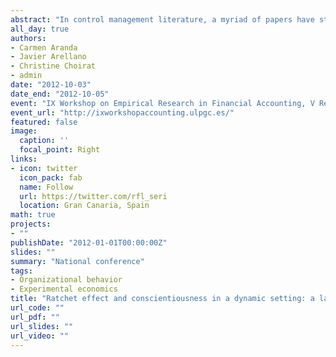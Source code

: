 ```yaml
---
abstract: "In control management literature, a myriad of papers have studied incentive schemes grouped in piece-rate and budget-based systems. Advocates of budget–based contracts claim that they are the optimal ones in the presence of information asymmetry. Likewise, a strand of literature has pointed and developed a moral hazard problem that arises in a dynamic setting when targets are revised based on past performance information. And finally, according to the agency theory, this opportunistic behavior takes place in all agents with the same intensity. Business ethics scholars have criticized that labeling the default human behavior as opportunism overlooks individual factors associated with human nature. Empirical evidence in personality and organizational research unambiguously suggests that personal traits affect job-related behaviors and the outcome that organizations value, mainly performance. Leveraging on the findings of the most widely accepted structure of personality, coined as the five-factor model, and specifically in the trait of conscientiousness, in this paper we challenge the agency theory prediction that all agents have the same inclination to opportunism and they do it with the same intensity. Finding opportunistic differences among agents has important consequences in terms of the design of contracts. It could very well happen that the fist-best incentive scheme for an employee would not be the first-best for another employee if theirtraits are different. What might work for an employee might demotivate another, and then there is room to analyze if there exists a universal optimal incentive scheme.To the best of our knowledge, this paper constitutes the first attempt of analyzing the interplay between incentive contracts and personality traits. Its design responds to the following research questions: Which scheme is better and for whom? Should or should not top managers revise targets?"
all_day: true
authors:
- Carmen Aranda
- Javier Arellano
- Christine Choirat
- admin
date: "2012-10-03"
date_end: "2012-10-05"
event: "IX Workshop on Empirical Research in Financial Accounting, V Research Forum of the Spanish Journal of Finance and Accounting"
event_url: "http://ixworkshopaccounting.ulpgc.es/"
featured: false
image:
  caption: ''
  focal_point: Right
links:
- icon: twitter
  icon_pack: fab
  name: Follow
  url: https://twitter.com/rfl_seri
  location: Gran Canaria, Spain
math: true
projects:
- ""
publishDate: "2012-01-01T00:00:00Z"
slides: ""
summary: "National conference"
tags:
- Organizational behavior
- Experimental economics
title: "Ratchet effect and conscientiousness in a dynamic setting: a laboratory experiment"
url_code: ""
url_pdf: ""
url_slides: ""
url_video: ""
---
```


